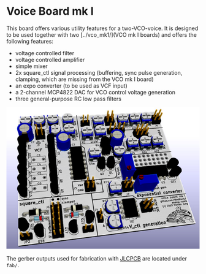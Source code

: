 Voice Board mk I
================

This board offers various utility features for a two-VCO-voice. It is designed
to be used together with two [../vco_mk1/](VCO mk I boards) and offers the
following features:

  - voltage controlled filter
  - voltage controlled amplifier
  - simple mixer
  - 2x square_ctl signal processing (buffering, sync pulse generation, clamping,
    which are missing from the VCO mk I board)
  - an expo converter (to be used as VCF input)
  - a 2-channel MCP4822 DAC for VCO control voltage generation
  - three general-purpose RC low pass filters

![render of the board](../img/voiceboard.jpg)

The gerber outputs used for fabrication with [JLCPCB](https://jlcpcb.com) are
located under `fab/`.
